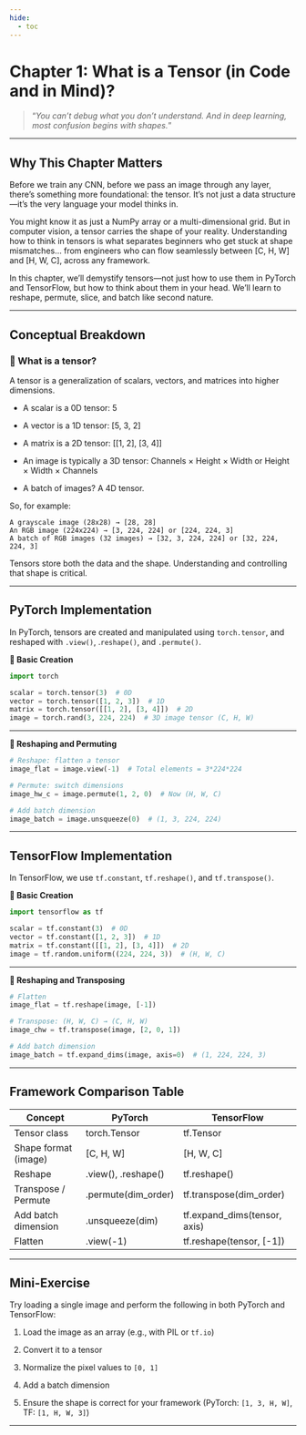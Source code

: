 ```yaml
---
hide:
  - toc
---
```


# Chapter 1: What is a Tensor (in Code and in Mind)?

> “*You can’t debug what you don’t understand. And in deep learning, most confusion begins with shapes.*”

---

## Why This Chapter Matters

Before we train any CNN, before we pass an image through any layer, there’s something more foundational: the tensor. It’s not just a data structure—it’s the very language your model thinks in.

You might know it as just a NumPy array or a multi-dimensional grid. But in computer vision, a tensor carries the shape of your reality. Understanding how to think in tensors is what separates beginners who get stuck at shape mismatches… from engineers who can flow seamlessly between [C, H, W] and [H, W, C], across any framework.

In this chapter, we’ll demystify tensors—not just how to use them in PyTorch and TensorFlow, but how to think about them in your head. We’ll learn to reshape, permute, slice, and batch like second nature.

---

## Conceptual Breakdown

### 🔹 What is a tensor?

A tensor is a generalization of scalars, vectors, and matrices into higher dimensions.

- A scalar is a 0D tensor: 5

- A vector is a 1D tensor: [5, 3, 2]

- A matrix is a 2D tensor: [[1, 2], [3, 4]]

- An image is typically a 3D tensor: Channels × Height × Width or Height × Width × Channels

- A batch of images? A 4D tensor.

So, for example:
```text
A grayscale image (28x28) → [28, 28]  
An RGB image (224x224) → [3, 224, 224] or [224, 224, 3]  
A batch of RGB images (32 images) → [32, 3, 224, 224] or [32, 224, 224, 3]
```
Tensors store both the data and the shape. Understanding and controlling that shape is critical.

---

## PyTorch Implementation
In PyTorch, tensors are created and manipulated using `torch.tensor`, and reshaped with `.view()`, .`reshape()`, and `.permute()`.

**🔸 Basic Creation**

```python
import torch

scalar = torch.tensor(3)  # 0D
vector = torch.tensor([1, 2, 3])  # 1D
matrix = torch.tensor([[1, 2], [3, 4]])  # 2D
image = torch.rand(3, 224, 224)  # 3D image tensor (C, H, W)
```

---

**🔸 Reshaping and Permuting**

```python
# Reshape: flatten a tensor
image_flat = image.view(-1)  # Total elements = 3*224*224

# Permute: switch dimensions
image_hw_c = image.permute(1, 2, 0)  # Now (H, W, C)

# Add batch dimension
image_batch = image.unsqueeze(0)  # (1, 3, 224, 224)
```

---

## TensorFlow Implementation
In TensorFlow, we use `tf.constant`, `tf.reshape()`, and `tf.transpose()`.

**🔸 Basic Creation**
```python
import tensorflow as tf

scalar = tf.constant(3)  # 0D
vector = tf.constant([1, 2, 3])  # 1D
matrix = tf.constant([[1, 2], [3, 4]])  # 2D
image = tf.random.uniform((224, 224, 3))  # (H, W, C)
```

---

**🔸 Reshaping and Transposing**

```python
# Flatten
image_flat = tf.reshape(image, [-1])

# Transpose: (H, W, C) → (C, H, W)
image_chw = tf.transpose(image, [2, 0, 1])

# Add batch dimension
image_batch = tf.expand_dims(image, axis=0)  # (1, 224, 224, 3)
```

---

## Framework Comparison Table

|Concept	              |PyTorch	              |TensorFlow                        |
|---------------------------|---------------------------|----------------------------------|
|Tensor class	              |torch.Tensor	              |tf.Tensor                         |
|Shape format (image)	|[C, H, W]	              |[H, W, C]                         |
|Reshape	              |.view(), .reshape()	       |tf.reshape()                      |
|Transpose / Permute	       |.permute(dim_order)	       |tf.transpose(dim_order)           |
|Add batch dimension	       |.unsqueeze(dim)	       |tf.expand_dims(tensor, axis)      |
|Flatten	              |.view(-1)	              |tf.reshape(tensor, [-1])          |

---

## Mini-Exercise

Try loading a single image and perform the following in both PyTorch and TensorFlow:

1. Load the image as an array (e.g., with PIL or `tf.io`)

2. Convert it to a tensor

3. Normalize the pixel values to `[0, 1]`

4. Add a batch dimension

5. Ensure the shape is correct for your framework (PyTorch: `[1, 3, H, W]`, TF: `[1, H, W, 3]`)

---
